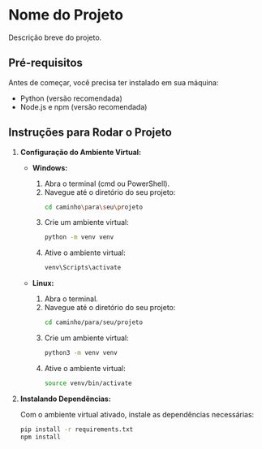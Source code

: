 # Nome do Projeto

Descrição breve do projeto.

## Pré-requisitos

Antes de começar, você precisa ter instalado em sua máquina:

- Python (versão recomendada)
- Node.js e npm (versão recomendada)

## Instruções para Rodar o Projeto

1. **Configuração do Ambiente Virtual:**

   - **Windows:**
     1. Abra o terminal (cmd ou PowerShell).
     2. Navegue até o diretório do seu projeto:
        ```bash
        cd caminho\para\seu\projeto
        ```
     3. Crie um ambiente virtual:
        ```bash
        python -m venv venv
        ```
     4. Ative o ambiente virtual:
        ```bash
        venv\Scripts\activate
        ```

   - **Linux:**
     1. Abra o terminal.
     2. Navegue até o diretório do seu projeto:
        ```bash
        cd caminho/para/seu/projeto
        ```
     3. Crie um ambiente virtual:
        ```bash
        python3 -m venv venv
        ```
     4. Ative o ambiente virtual:
        ```bash
        source venv/bin/activate
        ```

2. **Instalando Dependências:**

   Com o ambiente virtual ativado, instale as dependências necessárias:

   ```bash
   pip install -r requirements.txt
   npm install
